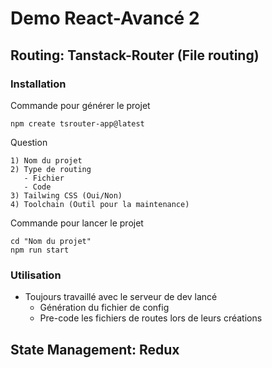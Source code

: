 # Demo React-Avancé 2

## Routing: Tanstack-Router (File routing)
### Installation
Commande pour générer le projet
```
npm create tsrouter-app@latest
```
Question
```
1) Nom du projet
2) Type de routing
   - Fichier
   - Code
3) Tailwing CSS (Oui/Non)
4) Toolchain (Outil pour la maintenance)
```
Commande pour lancer le projet
```
cd "Nom du projet"
npm run start
```

### Utilisation
- Toujours travaillé avec le serveur de dev lancé
  - Génération du fichier de config
  - Pre-code les fichiers de routes lors de leurs créations 


## State Management:  Redux